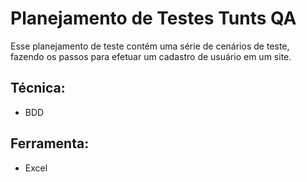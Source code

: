 # Planejamento de Testes Tunts QA
Esse planejamento de teste contém uma série de cenários de teste, fazendo os passos para efetuar um cadastro de usuário em um site.
## Técnica:
- BDD
## Ferramenta:
- Excel
